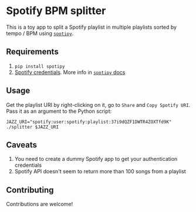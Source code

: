 # Spotify BPM splitter

This is a toy app to split a Spotify playlist in multiple playlists sorted by tempo / BPM using [`spotipy`](http://spotipy.readthedocs.io/en/latest/).

## Requirements
1. `pip install spotipy`
2. [Spotify credentials](https://developer.spotify.com/my-applications). More info in [`spotipy` docs](http://spotipy.readthedocs.io/en/latest/#authorization-code-flow)

## Usage
Get the playlist URI by right-clicking on it, go to `Share` and `Copy Spotify URI`. Pass it as an argument to the Python script:
```shell
JAZZ_URI="spotify:user:spotify:playlist:37i9dQZF1DWTR4ZOXTfd9K"
./splitter $JAZZ_URI
```

## Caveats
1. You need to create a dummy Spotify app to get your authentication credentials
2. Spotify API doesn't seem to return more than 100 songs from a playlist

## Contributing
Contributions are welcome!
